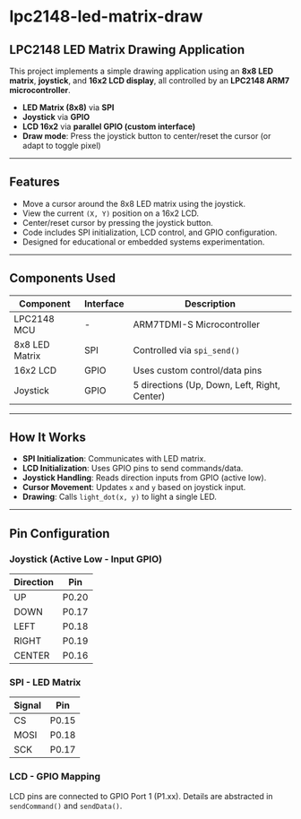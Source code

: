 # lpc2148-led-matrix-draw
## LPC2148 LED Matrix Drawing Application

This project implements a simple drawing application using an **8x8 LED matrix**, **joystick**, and **16x2 LCD display**, all controlled by an **LPC2148 ARM7 microcontroller**.

- **LED Matrix (8x8)** via **SPI**
- **Joystick** via **GPIO**
- **LCD 16x2** via **parallel GPIO (custom interface)**
- **Draw mode**: Press the joystick button to center/reset the cursor (or adapt to toggle pixel)

---

## Features

- Move a cursor around the 8x8 LED matrix using the joystick.
- View the current `(X, Y)` position on a 16x2 LCD.
- Center/reset cursor by pressing the joystick button.
- Code includes SPI initialization, LCD control, and GPIO configuration.
- Designed for educational or embedded systems experimentation.

---

## Components Used

| Component        | Interface | Description                      |
|------------------|-----------|----------------------------------|
| LPC2148 MCU      | -         | ARM7TDMI-S Microcontroller       |
| 8x8 LED Matrix   | SPI       | Controlled via `spi_send()`      |
| 16x2 LCD         | GPIO      | Uses custom control/data pins    |
| Joystick         | GPIO      | 5 directions (Up, Down, Left, Right, Center) |

---

## How It Works

- **SPI Initialization**: Communicates with LED matrix.
- **LCD Initialization**: Uses GPIO pins to send commands/data.
- **Joystick Handling**: Reads direction inputs from GPIO (active low).
- **Cursor Movement**: Updates `x` and `y` based on joystick input.
- **Drawing**: Calls `light_dot(x, y)` to light a single LED.

---

## Pin Configuration

### Joystick (Active Low - Input GPIO)

| Direction | Pin        |
|-----------|------------|
| UP        | P0.20      |
| DOWN      | P0.17      |
| LEFT      | P0.18      |
| RIGHT     | P0.19      |
| CENTER    | P0.16      |

### SPI - LED Matrix

| Signal     | Pin        |
|------------|------------|
| CS         | P0.15      |
| MOSI       | P0.18      |
| SCK        | P0.17      |

### LCD - GPIO Mapping

LCD pins are connected to GPIO Port 1 (P1.xx). Details are abstracted in `sendCommand()` and `sendData()`.
